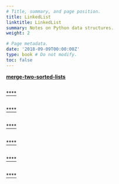 ```yaml
---
# Title, summary, and page position.
title: LinkedList
linktitle: LinkedList
summary: Notes on Python data structures.
weight: 2

# Page metadata.
date: '2018-09-09T00:00:00Z'
type: book # Do not modify.
toc: false
---
```


[**merge-two-sorted-lists**](https://leetcode.cn/problems/merge-two-sorted-lists/)
```Java

```

[****]()
```Java

```


[****]()
```Java

```


[****]()
```Java

```


[****]()
```Java

```


[****]()
```Java

```


[****]()
```Java

```